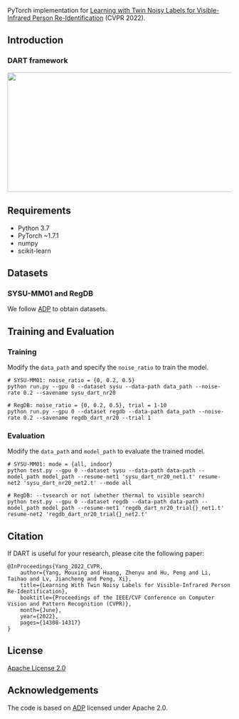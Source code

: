 
PyTorch implementation for [Learning with Twin Noisy Labels for Visible-Infrared Person Re-Identification](https://openaccess.thecvf.com/content/CVPR2022/papers/Yang_Learning_With_Twin_Noisy_Labels_for_Visible-Infrared_Person_Re-Identification_CVPR_2022_paper.pdf) (CVPR 2022).


## Introduction

### DART framework
<img src="https://github.com/XLearning-SCU/2021-NCR/blob/main/framework.png"  width="860" height="268" />

## Requirements

- Python 3.7
- PyTorch ~1.7.1
- numpy
- scikit-learn
## Datasets

### SYSU-MM01 and RegDB
We follow [ADP](https://github.com/mangye16/Cross-Modal-Re-ID-baseline/tree/master/ICCV21_CAJ) to obtain datasets.

## Training and Evaluation

### Training

Modify the ```data_path``` and  specify the ```noise_ratio``` to train the model.

```train
# SYSU-MM01: noise_ratio = {0, 0.2, 0.5}
python run.py --gpu 0 --dataset sysu --data-path data_path --noise-rate 0.2 --savename sysu_dart_nr20 

# RegDB: noise_ratio = {0, 0.2, 0.5}, trial = 1-10
python run.py --gpu 0 --dataset regdb --data-path data_path --noise-rate 0.2 --savename regdb_dart_nr20 --trial 1
```
### Evaluation

Modify the  ```data_path``` and ```model_path``` to evaluate the trained model. 

```
# SYSU-MM01: mode = {all, indoor}
python test.py --gpu 0 --dataset sysu --data-path data-path --model_path model_path --resume-net1 'sysu_dart_nr20_net1.t' resume-net2 'sysu_dart_nr20_net2.t' --mode all

# RegDB: --tvsearch or not (whether thermal to visible search)
python test.py --gpu 0 --dataset regdb --data-path data-path --model_path model_path --resume-net1 'regdb_dart_nr20_trial{}_net1.t' resume-net2 'regdb_dart_nr20_trial{}_net2.t'
```


## Citation

If DART is useful for your research, please cite the following paper:
```
@InProceedings{Yang_2022_CVPR,
    author={Yang, Mouxing and Huang, Zhenyu and Hu, Peng and Li, Taihao and Lv, Jiancheng and Peng, Xi},
    title={Learning With Twin Noisy Labels for Visible-Infrared Person Re-Identification},
    booktitle={Proceedings of the IEEE/CVF Conference on Computer Vision and Pattern Recognition (CVPR)},
    month={June},
    year={2022},
    pages={14308-14317}
}
```

## License

[Apache License 2.0](http://www.apache.org/licenses/LICENSE-2.0)

## Acknowledgements
The code is based on [ADP](https://github.com/mangye16/Cross-Modal-Re-ID-baseline/tree/master/ICCV21_CAJ) licensed under Apache 2.0.